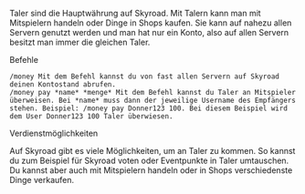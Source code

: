 Taler sind die Hauptwährung auf Skyroad. Mit Talern kann man mit Mitspielern handeln oder Dinge in Shops kaufen. Sie kann auf nahezu allen Servern genutzt werden und man hat nur ein Konto, also auf allen Servern besitzt man immer die gleichen Taler.


Befehle

    /money Mit dem Befehl kannst du von fast allen Servern auf Skyroad deinen Kontostand abrufen.
    /money pay *name* *menge* Mit dem Befehl kannst du Taler an Mitspieler überweisen. Bei *name* muss dann der jeweilige Username des Empfängers stehen. Beispiel: /money pay Donner123 100. Bei diesem Beispiel wird dem User Donner123 100 Taler überwiesen.

Verdienstmöglichkeiten

Auf Skyroad gibt es viele Möglichkeiten, um an Taler zu kommen. So kannst du zum Beispiel für Skyroad voten oder Eventpunkte in Taler umtauschen. Du kannst aber auch mit Mitspielern handeln oder in Shops verschiedenste Dinge verkaufen. 